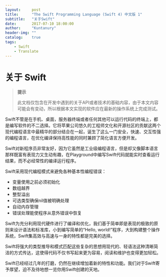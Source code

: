 ```yaml
---
layout:     post
title:      "The Swift Programming Language (Swift 4) 中文版 1"
subtitle:   "关于Swift"
date:       2017-07-10 18:00:00
author:     "Kuntanury"
header-img: ""
catalog:    true
tags:
    - Swift
    - Translate
---
```

# 关于 Swift

> **提示**
>
> 此文档仅包含在开发中遇到的关于API或者技术的基础内容，由于本文内容可能会有变动，所以根据本文实现的软件应在最新的操作系统上完成测试。

Swift不管是在手机、桌面，服务器终端或者任何其他可以运行代码的终端上，都是编写软件的不二选择。它将苹果公司悠久的工程师文化和开源社区的贡献这两个现代编程语言中最精华的部分结合在一起，诞生了这么一门安全，快速、交互性强的编程语言，在优化编译保持高性能的同时兼顾了简化语言方便开发。

Swift对新程序员非常友好，因为它虽然是工业级编程语言，但是却又像脚本语言那样既富有表现力又生动有趣，在Playground中编写Swift代码就能实时查看运行结果，而不必经常性的编译运行程序。

Swift采用现代编程模式来避免各种基本性编程错误：

* 变量使用之前必须初始化
* 数组越界
* 整型溢出
* 可选类型确保nil值被明确处理
* 自动内存管理
* 错误处理能使程序从意外错误中恢复

Swift为充分利用现代硬件进行了编译和优化，我们基于简单即是表现的极致的原则来设计语法和标准库，小到编写简单的“Hello, world!”程序，大到构建整个操作系统，Swift集高效与高速与一身的特性都是完美的选择。

Swift将强大的类型推导和模式匹配这些复杂的思想用现代的、轻语法这种清晰简洁的方式传达，这使得代码不仅书写起来更为容易，阅读和维护也变得更加轻松。

Swift已经经过几年的打磨，仍然在继续增加着新的特性和功能。我们对于Swift寄予厚望，迫不及待地想一览你用Swift创建的天地。
